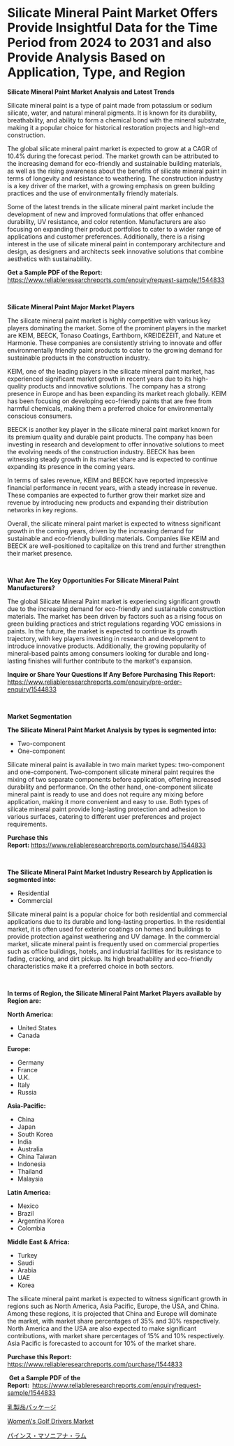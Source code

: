 <p><h1>Silicate Mineral Paint Market Offers Provide Insightful Data for the Time Period from 2024 to 2031 and also Provide Analysis Based on Application, Type, and Region</h1></p><p><strong>Silicate Mineral Paint Market Analysis and Latest Trends</strong></p>
<p><p>Silicate mineral paint is a type of paint made from potassium or sodium silicate, water, and natural mineral pigments. It is known for its durability, breathability, and ability to form a chemical bond with the mineral substrate, making it a popular choice for historical restoration projects and high-end construction.</p><p>The global silicate mineral paint market is expected to grow at a CAGR of 10.4% during the forecast period. The market growth can be attributed to the increasing demand for eco-friendly and sustainable building materials, as well as the rising awareness about the benefits of silicate mineral paint in terms of longevity and resistance to weathering. The construction industry is a key driver of the market, with a growing emphasis on green building practices and the use of environmentally friendly materials.</p><p>Some of the latest trends in the silicate mineral paint market include the development of new and improved formulations that offer enhanced durability, UV resistance, and color retention. Manufacturers are also focusing on expanding their product portfolios to cater to a wider range of applications and customer preferences. Additionally, there is a rising interest in the use of silicate mineral paint in contemporary architecture and design, as designers and architects seek innovative solutions that combine aesthetics with sustainability.</p></p>
<p><strong>Get a Sample PDF of the Report:&nbsp;</strong> <a href="https://www.reliableresearchreports.com/enquiry/request-sample/1544833">https://www.reliableresearchreports.com/enquiry/request-sample/1544833</a></p>
<p>&nbsp;</p>
<p><strong>Silicate Mineral Paint Major Market Players</strong></p>
<p><p>The silicate mineral paint market is highly competitive with various key players dominating the market. Some of the prominent players in the market are KEIM, BEECK, Tonaso Coatings, Earthborn, KREIDEZEIT, and Nature et Harmonie. These companies are consistently striving to innovate and offer environmentally friendly paint products to cater to the growing demand for sustainable products in the construction industry.</p><p>KEIM, one of the leading players in the silicate mineral paint market, has experienced significant market growth in recent years due to its high-quality products and innovative solutions. The company has a strong presence in Europe and has been expanding its market reach globally. KEIM has been focusing on developing eco-friendly paints that are free from harmful chemicals, making them a preferred choice for environmentally conscious consumers.</p><p>BEECK is another key player in the silicate mineral paint market known for its premium quality and durable paint products. The company has been investing in research and development to offer innovative solutions to meet the evolving needs of the construction industry. BEECK has been witnessing steady growth in its market share and is expected to continue expanding its presence in the coming years.</p><p>In terms of sales revenue, KEIM and BEECK have reported impressive financial performance in recent years, with a steady increase in revenue. These companies are expected to further grow their market size and revenue by introducing new products and expanding their distribution networks in key regions.</p><p>Overall, the silicate mineral paint market is expected to witness significant growth in the coming years, driven by the increasing demand for sustainable and eco-friendly building materials. Companies like KEIM and BEECK are well-positioned to capitalize on this trend and further strengthen their market presence.</p></p>
<p>&nbsp;</p>
<p><strong>What Are The Key Opportunities For Silicate Mineral Paint Manufacturers?</strong></p>
<p><p>The global Silicate Mineral Paint market is experiencing significant growth due to the increasing demand for eco-friendly and sustainable construction materials. The market has been driven by factors such as a rising focus on green building practices and strict regulations regarding VOC emissions in paints. In the future, the market is expected to continue its growth trajectory, with key players investing in research and development to introduce innovative products. Additionally, the growing popularity of mineral-based paints among consumers looking for durable and long-lasting finishes will further contribute to the market's expansion.</p></p>
<p><strong>Inquire or Share Your Questions If Any Before Purchasing This Report:</strong> <a href="https://www.reliableresearchreports.com/enquiry/pre-order-enquiry/1544833">https://www.reliableresearchreports.com/enquiry/pre-order-enquiry/1544833</a></p>
<p>&nbsp;</p>
<p><strong>Market Segmentation</strong></p>
<p><strong>The Silicate Mineral Paint Market Analysis by types is segmented into:</strong></p>
<p><ul><li>Two-component</li><li>One-component</li></ul></p>
<p><p>Silicate mineral paint is available in two main market types: two-component and one-component. Two-component silicate mineral paint requires the mixing of two separate components before application, offering increased durability and performance. On the other hand, one-component silicate mineral paint is ready to use and does not require any mixing before application, making it more convenient and easy to use. Both types of silicate mineral paint provide long-lasting protection and adhesion to various surfaces, catering to different user preferences and project requirements.</p></p>
<p><strong>Purchase this Report:&nbsp;</strong><a href="https://www.reliableresearchreports.com/purchase/1544833">https://www.reliableresearchreports.com/purchase/1544833</a></p>
<p>&nbsp;</p>
<p><strong>The Silicate Mineral Paint Market Industry Research by Application is segmented into:</strong></p>
<p><ul><li>Residential</li><li>Commercial</li></ul></p>
<p><p>Silicate mineral paint is a popular choice for both residential and commercial applications due to its durable and long-lasting properties. In the residential market, it is often used for exterior coatings on homes and buildings to provide protection against weathering and UV damage. In the commercial market, silicate mineral paint is frequently used on commercial properties such as office buildings, hotels, and industrial facilities for its resistance to fading, cracking, and dirt pickup. Its high breathability and eco-friendly characteristics make it a preferred choice in both sectors.</p></p>
<p>&nbsp;</p>
<p><strong>In terms of Region, the Silicate Mineral Paint Market Players available by Region are:</strong></p>
<p>
    <p> <strong> North America: </strong>
        <ul>
            <li>United States</li>
            <li>Canada</li>
        </ul>
        </p> 
    <p> <strong> Europe: </strong>
        <ul>
            <li>Germany</li>
            <li>France</li>
            <li>U.K.</li>
            <li>Italy</li>
            <li>Russia</li>
        </ul>
        </p> 
    <p> <strong> Asia-Pacific: </strong>
        <ul>
            <li>China</li>
            <li>Japan</li>
            <li>South Korea</li>
            <li>India</li>
            <li>Australia</li>
            <li>China Taiwan</li>
            <li>Indonesia</li>
            <li>Thailand</li>
            <li>Malaysia</li>
        </ul>
        </p> 
    <p> <strong> Latin America: </strong>
        <ul>
            <li>Mexico</li>
            <li>Brazil</li>
            <li>Argentina Korea</li>
            <li>Colombia</li>
        </ul>
        </p> 
    <p> <strong> Middle East & Africa: </strong>
        <ul>
            <li>Turkey</li>
            <li>Saudi</li>
            <li>Arabia</li>
            <li>UAE</li>
            <li>Korea</li>
        </ul>
    </p>
    </p>
<p><p>The silicate mineral paint market is expected to witness significant growth in regions such as North America, Asia Pacific, Europe, the USA, and China. Among these regions, it is projected that China and Europe will dominate the market, with market share percentages of 35% and 30% respectively. North America and the USA are also expected to make significant contributions, with market share percentages of 15% and 10% respectively. Asia Pacific is forecasted to account for 10% of the market share.</p></p>
<p><strong>Purchase this Report: </strong><a href="https://www.reliableresearchreports.com/purchase/1544833">https://www.reliableresearchreports.com/purchase/1544833</a></p>
<p>&nbsp;<strong>Get a Sample PDF of the Report:&nbsp;&nbsp;</strong><a href="https://www.reliableresearchreports.com/enquiry/request-sample/1544833">https://www.reliableresearchreports.com/enquiry/request-sample/1544833</a></p>
<p><strong></strong></p>
<p><p><a href="https://medium.com/@gregoriookeefe2023/%E4%B9%B3%E8%A3%BD%E5%93%81%E3%83%91%E3%83%83%E3%82%B1%E3%83%BC%E3%82%B8%E5%B8%82%E5%A0%B4-%E5%B8%82%E5%A0%B4cagr-%E5%B8%82%E5%A0%B4%E5%8B%95%E5%90%91-%E3%81%8A%E3%82%88%E3%81%B3%E6%88%90%E9%95%B7%E6%88%A6%E7%95%A5%E3%81%AB%E9%96%A2%E3%81%99%E3%82%8B%E6%B4%9E%E5%AF%9F-162bb33c60ee">乳製品パッケージ</a></p><p><a href="https://view.publitas.com/reportprime-1/women-s-golf-drivers-market-growth-market-trends-covid-19-impact-and-forecasts-for-period-from-2023-2030/">Women\'s Golf Drivers Market</a></p><p><a href="https://medium.com/@arimuller2009/%E3%83%9E%E3%83%84%E7%A7%91%E3%81%AEmassoniana-lamb-market-%E7%A8%AE%E9%A1%9E-%E7%94%A8%E9%80%94-%E5%9C%B0%E7%90%86%E3%81%AB%E3%82%88%E3%82%8B%E5%8C%85%E6%8B%AC%E7%9A%84%E8%A9%95%E4%BE%A1-dc0e18e4b138">パインス・マソニアナ・ラム</a></p></p>